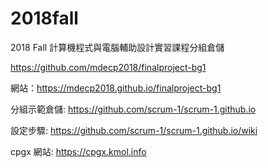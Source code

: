 # 2018fall
2018 Fall 計算機程式與電腦輔助設計實習課程分組倉儲

 https://github.com/mdecp2018/finalproject-bg1
 
 網站：https://mdecp2018.github.io/finalproject-bg1
 
分組示範倉儲: https://github.com/scrum-1/scrum-1.github.io

設定步驟: https://github.com/scrum-1/scrum-1.github.io/wiki

cpgx 網站: https://cpgx.kmol.info
